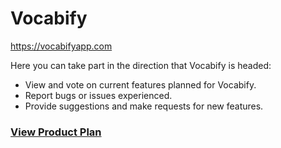 # Vocabify

https://vocabifyapp.com

Here you can take part in the direction that Vocabify is headed:
* View and vote on current features planned for Vocabify.
* Report bugs or issues experienced.
* Provide suggestions and make requests for new features.

### [View Product Plan](https://github.com/paulbreslin/vocabify_app/projects/1?)
